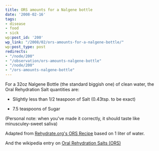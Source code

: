 ```yaml
---
title: ORS amounts for a Nalgene bottle
date: '2008-02-16'
tags:
- disease
- food
- sick
wp:post_id: '200'
wp_link: "/2008/02/ors-amounts-for-a-nalgene-bottle/"
wp:post_type: post
redirects:
- "/node/200"
- "/observation/ors-amounts-nalgene-bottle"
- "/node/200"
- "/ors-amounts-nalgene-bottle"
---
```


For a 32oz Nalgene Bottle (the standard biggish one) of clean water, the Oral Rehydration Salt quantities are:

- Slightly less than 1/2 teaspoon of Salt (0.43tsp. to be exact)

- 7.5 teaspoons of Sugar

(Personal note: when you've made it correctly, it should taste like minusculey-sweet saliva)

Adapted from [Rehydrate.org's ORS Recipe](http://www.rehydrate.org/solutions/homemade.htm#recipes) based on 1 liter of water.

And the wikipedia entry on [Oral Rehydration Salts (ORS)](http://en.wikipedia.org/wiki/Oral_rehydration_salt)
